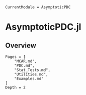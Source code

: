 ```@meta
CurrentModule = AsymptoticPDC
```

# AsymptoticPDC.jl

## Overview

```@contents
Pages = [
    "MCAR.md",
    "PDC.md",
    "Stat_Tests.md",
    "Utilities.md",
    "Examples.md"
]
Depth = 2
```
